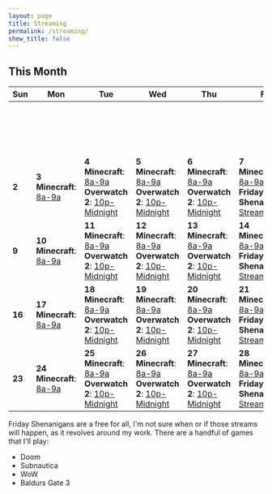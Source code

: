 ```yaml
---
layout: page
title: Streaming
permalink: /streaming/
show_title: false
---
```

## **This Month**

| Sun | Mon | Tue | Wed | Thu | Fri | Sat |
|-----|-----|-----|-----|-----|-----|-----|
|     |     |     |     |     |     | **1** <br> **Ovewatch 2 PC Practice**: [12p-3p](https://www.twitch.tv/videos/2370676226)|
| **2** | **3** <br> **Minecraft**: [8a-9a](https://www.twitch.tv/sysop71) | **4** <br> **Minecraft**: [8a-9a](https://www.twitch.tv/videos/2372220372) <br> **Overwatch 2**: [10p-Midnight](https://www.twitch.tv/videos/2372858626) | **5** <br> **Minecraft**: [8a-9a](https://www.twitch.tv/videos/2373092132) <br> **Overwatch 2**: [10p-Midnight](https://www.twitch.tv/videos/2373092132) | **6** <br> **Minecraft**: [8a-9a](https://www.twitch.tv/videos/2373960095) <br> **Overwatch 2**: [10p-Midnight](https://www.twitch.tv/sysop71) | **7** <br> **Minecraft**: [8a-9a](https://www.twitch.tv/videos/2374839555) <br> **Friday Shenanigans**: [Stream](https://www.twitch.tv/videos/2375197751) | **8** |
| **9** | **10** <br> **Minecraft**: [8a-9a](https://www.twitch.tv/videos/2377492945) | **11** <br> **Minecraft**: [8a-9a](https://www.twitch.tv/videos/2378377127) <br> **Overwatch 2**: [10p-Midnight](https://www.twitch.tv/videos/2378977230) | **12** <br> **Minecraft**: [8a-9a](https://www.twitch.tv/videos/2379206707) <br> **Overwatch 2**: [10p-Midnight](https://www.twitch.tv/videos/2379844836) | **13** <br> **Minecraft**: [8a-9a](https://www.twitch.tv/sysop71) <br> **Overwatch 2**: [10p-Midnight](https://www.twitch.tv/videos/2380677401) | **14** <br> **Minecraft**: [8a-9a](https://www.twitch.tv/videos/2380930803) <br> **Friday Shenanigans**: [Stream](https://www.twitch.tv/videos/2380987799) | **15** |
| **16** | **17** <br> **Minecraft**: [8a-9a](https://www.twitch.tv/videos/2383670503) | **18** <br> **Minecraft**: [8a-9a](https://www.twitch.tv/videos/2384556309) <br> **Overwatch 2**: [10p-Midnight](https://www.twitch.tv/videos/2385193083) | **19** <br> **Minecraft**: [8a-9a](https://www.twitch.tv/videos/2385436610) <br> **Overwatch 2**: [10p-Midnight](https://www.twitch.tv/videos/2386091313) | **20** <br> **Minecraft**: [8a-9a](https://www.twitch.tv/videos/2386314525) <br> **Overwatch 2**: [10p-Midnight](https://www.twitch.tv/videos/2386937843) | **21** <br> **Minecraft**: [8a-9a](https://www.twitch.tv/videos/2387190473) <br> **Friday Shenanigans**: [Stream](https://www.twitch.tv/sysop71) | **22** |
| **23** | **24** <br> **Minecraft**: [8a-9a](https://www.twitch.tv/videos/2389946042) | **25** <br> **Minecraft**: [8a-9a](https://www.twitch.tv/videos/2390776943) <br> **Overwatch 2**: [10p-Midnight](https://www.twitch.tv/videos/2391400947) | **26** <br> **Minecraft**: [8a-9a](https://www.twitch.tv/videos/2391622008) <br> **Overwatch 2**: [10p-Midnight](https://www.twitch.tv/videos/2392236341) | **27** <br> **Minecraft**: [8a-9a](https://www.twitch.tv/sysop71) <br> **Overwatch 2**: [10p-Midnight](https://www.twitch.tv/sysop71) | **28** <br> **Minecraft**: [8a-9a](https://www.twitch.tv/sysop71) <br> **Friday Shenanigans**: [Stream](https://www.twitch.tv/sysop71) | |


Friday Shenanigans are a free for all, I'm not sure when or if those streams will happen, as it revolves around my work. There are a handful of games that I'll play:

- Doom
- Subnautica
- WoW
- Baldurs Gate 3
